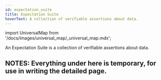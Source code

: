 ```yaml
---
id: expectation_suite
title: Expectation Suite
hoverText: A collection of verifiable assertions about data.
---
```

import UniversalMap from '/docs/images/universal_map/_universal_map.mdx';

<UniversalMap setup='active' connect='active' create='active' validate='active'/>

An Expectation Suite is a collection of verifiable assertions about data.


NOTES: Everything under here is temporary, for use in writing the detailed page.
----------